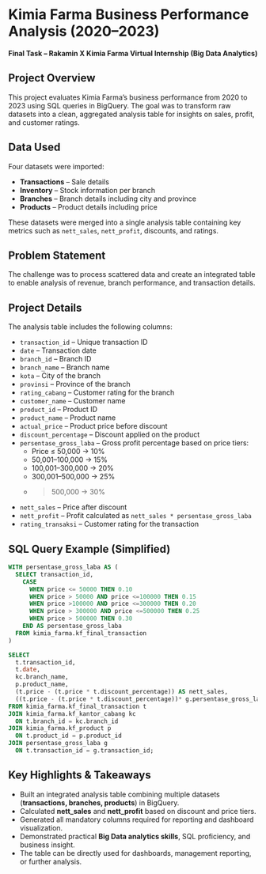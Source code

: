 # Kimia Farma Business Performance Analysis (2020–2023)
**Final Task – Rakamin X Kimia Farma Virtual Internship (Big Data Analytics)**
## Project Overview
This project evaluates Kimia Farma’s business performance from 2020 to 2023 using SQL queries in BigQuery. The goal was to transform raw datasets into a clean, aggregated analysis table for insights on sales, profit, and customer ratings.

## Data Used
Four datasets were imported:

- **Transactions** – Sale details
- **Inventory** – Stock information per branch
- **Branches** – Branch details including city and province
- **Products** – Product details including price

These datasets were merged into a single analysis table containing key metrics such as `nett_sales`, `nett_profit`, discounts, and ratings.

## Problem Statement
The challenge was to process scattered data and create an integrated table to enable analysis of revenue, branch performance, and transaction details.

## Project Details
The analysis table includes the following columns:

- `transaction_id` – Unique transaction ID  
- `date` – Transaction date  
- `branch_id` – Branch ID  
- `branch_name` – Branch name  
- `kota` – City of the branch  
- `provinsi` – Province of the branch  
- `rating_cabang` – Customer rating for the branch  
- `customer_name` – Customer name  
- `product_id` – Product ID  
- `product_name` – Product name  
- `actual_price` – Product price before discount  
- `discount_percentage` – Discount applied on the product  
- `persentase_gross_laba` – Gross profit percentage based on price tiers:  
  - Price ≤ 50,000 → 10%  
  - 50,001–100,000 → 15%  
  - 100,001–300,000 → 20%  
  - 300,001–500,000 → 25%  
  - >500,000 → 30%  
- `nett_sales` – Price after discount  
- `nett_profit` – Profit calculated as `nett_sales * persentase_gross_laba`  
- `rating_transaksi` – Customer rating for the transaction  

## SQL Query Example (Simplified)

```sql
WITH persentase_gross_laba AS (
  SELECT transaction_id,
    CASE 
      WHEN price <= 50000 THEN 0.10
      WHEN price > 50000 AND price <=100000 THEN 0.15
      WHEN price >100000 AND price <=300000 THEN 0.20
      WHEN price > 300000 AND price <=500000 THEN 0.25
      WHEN price > 500000 THEN 0.30
    END AS persentase_gross_laba
  FROM kimia_farma.kf_final_transaction
)

SELECT 
  t.transaction_id, 
  t.date, 
  kc.branch_name,
  p.product_name,
  (t.price - (t.price * t.discount_percentage)) AS nett_sales,
  ((t.price - (t.price * t.discount_percentage))* g.persentase_gross_laba) AS nett_profit
FROM kimia_farma.kf_final_transaction t
JOIN kimia_farma.kf_kantor_cabang kc
  ON t.branch_id = kc.branch_id
JOIN kimia_farma.kf_product p
  ON t.product_id = p.product_id
JOIN persentase_gross_laba g
  ON t.transaction_id = g.transaction_id;
```

## Key Highlights & Takeaways
- Built an integrated analysis table combining multiple datasets (**transactions, branches, products**) in BigQuery.  
- Calculated **nett_sales** and **nett_profit** based on discount and price tiers.  
- Generated all mandatory columns required for reporting and dashboard visualization.  
- Demonstrated practical **Big Data analytics skills**, SQL proficiency, and business insight.  
- The table can be directly used for dashboards, management reporting, or further analysis.

